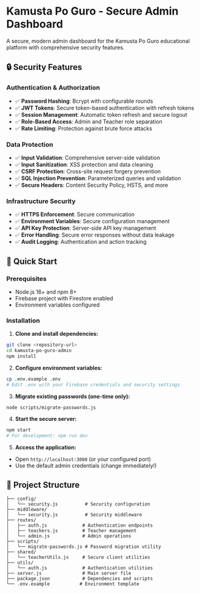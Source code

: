 # Kamusta Po Guro - Secure Admin Dashboard

A secure, modern admin dashboard for the Kamusta Po Guro educational platform with comprehensive security features.

## 🔒 Security Features

### Authentication & Authorization
- ✅ **Password Hashing**: Bcrypt with configurable rounds
- ✅ **JWT Tokens**: Secure token-based authentication with refresh tokens
- ✅ **Session Management**: Automatic token refresh and secure logout
- ✅ **Role-Based Access**: Admin and Teacher role separation
- ✅ **Rate Limiting**: Protection against brute force attacks

### Data Protection
- ✅ **Input Validation**: Comprehensive server-side validation
- ✅ **Input Sanitization**: XSS protection and data cleaning
- ✅ **CSRF Protection**: Cross-site request forgery prevention
- ✅ **SQL Injection Prevention**: Parameterized queries and validation
- ✅ **Secure Headers**: Content Security Policy, HSTS, and more

### Infrastructure Security
- ✅ **HTTPS Enforcement**: Secure communication
- ✅ **Environment Variables**: Secure configuration management
- ✅ **API Key Protection**: Server-side API key management
- ✅ **Error Handling**: Secure error responses without data leakage
- ✅ **Audit Logging**: Authentication and action tracking

## 🚀 Quick Start

### Prerequisites
- Node.js 16+ and npm 8+
- Firebase project with Firestore enabled
- Environment variables configured

### Installation

1. **Clone and install dependencies:**
```bash
git clone <repository-url>
cd kamusta-po-guro-admin
npm install
```

2. **Configure environment variables:**
```bash
cp .env.example .env
# Edit .env with your Firebase credentials and security settings
```

3. **Migrate existing passwords (one-time only):**
```bash
node scripts/migrate-passwords.js
```

4. **Start the secure server:**
```bash
npm start
# For development: npm run dev
```

5. **Access the application:**
- Open `http://localhost:3000` (or your configured port)
- Use the default admin credentials (change immediately!)

## 📁 Project Structure

```
├── config/
│   └── security.js          # Security configuration
├── middleware/
│   └── security.js          # Security middleware
├── routes/
│   ├── auth.js             # Authentication endpoints
│   ├── teachers.js         # Teacher management
│   └── admin.js            # Admin operations
├── scripts/
│   └── migrate-passwords.js # Password migration utility
├── shared/
│   └── teacherUtils.js     # Secure client utilities
├── utils/
│   └── auth.js             # Authentication utilities
├── server.js               # Main server file
├── package.json            # Dependencies and scripts
└── .env.example           # Environment template
```
